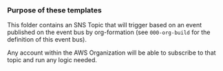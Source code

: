 ### Purpose of these templates
This folder contains an SNS Topic that will trigger based on an event published on the event bus by org-formation (see `000-org-build` for the definition of this event bus).

Any account within the AWS Organization will be able to subscribe to that topic and run any logic needed.
